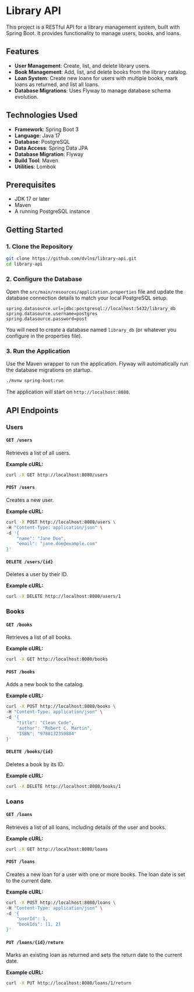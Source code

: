 # Library API

This project is a RESTful API for a library management system, built with Spring Boot. It provides functionality to manage users, books, and loans.

## Features

- **User Management**: Create, list, and delete library users.
- **Book Management**: Add, list, and delete books from the library catalog.
- **Loan System**: Create new loans for users with multiple books, mark loans as returned, and list all loans.
- **Database Migrations**: Uses Flyway to manage database schema evolution.

## Technologies Used

- **Framework**: Spring Boot 3
- **Language**: Java 17
- **Database**: PostgreSQL
- **Data Access**: Spring Data JPA
- **Database Migration**: Flyway
- **Build Tool**: Maven
- **Utilities**: Lombok

## Prerequisites

- JDK 17 or later
- Maven
- A running PostgreSQL instance

## Getting Started

### 1. Clone the Repository

```bash
git clone https://github.com/dvlns/library-api.git
cd library-api
```

### 2. Configure the Database

Open the `src/main/resources/application.properties` file and update the database connection details to match your local PostgreSQL setup.

```properties
spring.datasource.url=jdbc:postgresql://localhost:5432/library_db
spring.datasource.username=postgres
spring.datasource.password=post
```

You will need to create a database named `library_db` (or whatever you configure in the properties file).

### 3. Run the Application

Use the Maven wrapper to run the application. Flyway will automatically run the database migrations on startup.

```bash
./mvnw spring-boot:run
```

The application will start on `http://localhost:8080`.

## API Endpoints

### Users

#### `GET /users`
Retrieves a list of all users.

**Example cURL:**
```bash
curl -X GET http://localhost:8080/users
```

#### `POST /users`
Creates a new user.

**Example cURL:**
```bash
curl -X POST http://localhost:8080/users \
-H "Content-Type: application/json" \
-d '{
    "name": "Jane Doe",
    "email": "jane.doe@example.com"
}'
```

#### `DELETE /users/{id}`
Deletes a user by their ID.

**Example cURL:**
```bash
curl -X DELETE http://localhost:8080/users/1
```

### Books

#### `GET /books`
Retrieves a list of all books.

**Example cURL:**
```bash
curl -X GET http://localhost:8080/books
```

#### `POST /books`
Adds a new book to the catalog.

**Example cURL:**
```bash
curl -X POST http://localhost:8080/books \
-H "Content-Type: application/json" \
-d '{
    "title": "Clean Code",
    "author": "Robert C. Martin",
    "ISBN": "9780132350884"
}'
```

#### `DELETE /books/{id}`
Deletes a book by its ID.

**Example cURL:**
```bash
curl -X DELETE http://localhost:8080/books/1
```

### Loans

#### `GET /loans`
Retrieves a list of all loans, including details of the user and books.

**Example cURL:**
```bash
curl -X GET http://localhost:8080/loans
```

#### `POST /loans`
Creates a new loan for a user with one or more books. The loan date is set to the current date.

**Example cURL:**
```bash
curl -X POST http://localhost:8080/loans \
-H "Content-Type: application/json" \
-d '{
    "userId": 1,
    "bookIds": [1, 2]
}'
```

#### `PUT /loans/{id}/return`
Marks an existing loan as returned and sets the return date to the current date.

**Example cURL:**
```bash
curl -X PUT http://localhost:8080/loans/1/return
